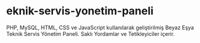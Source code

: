 # eknik-servis-yonetim-paneli
PHP, MySQL, HTML, CSS ve JavaScript kullanılarak geliştirilmiş Beyaz Eşya Teknik Servis Yönetim Paneli. Saklı Yordamlar ve Tetikleyiciler içerir.

